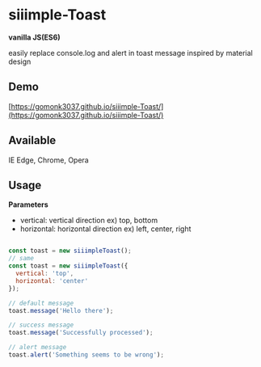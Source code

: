 # siiimple-Toast

**vanilla JS(ES6)**

easily replace console.log and alert in toast message
inspired by material design

## Demo
[https://gomonk3037.github.io/siiimple-Toast/](https://gomonk3037.github.io/siiimple-Toast/)

## Available
IE Edge, Chrome, Opera

## Usage

**Parameters**
- vertical: vertical direction ex) top, bottom
- horizontal: horizontal direction ex) left, center, right

```javascript

const toast = new siiimpleToast();
// same 
const toast = new siiimpleToast({
  vertical: 'top',
  horizontal: 'center'
});

// default message
toast.message('Hello there'); 

// success message
toast.message('Successfully processed');

// alert message
toast.alert('Something seems to be wrong');

```